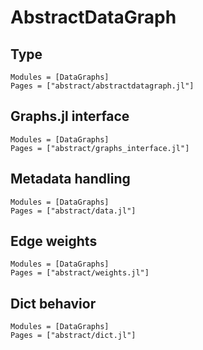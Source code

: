 # AbstractDataGraph

## Type

```@autodocs
Modules = [DataGraphs]
Pages = ["abstract/abstractdatagraph.jl"]
```

## Graphs.jl interface

```@autodocs
Modules = [DataGraphs]
Pages = ["abstract/graphs_interface.jl"]
```

## Metadata handling

```@autodocs
Modules = [DataGraphs]
Pages = ["abstract/data.jl"]
```

## Edge weights

```@autodocs
Modules = [DataGraphs]
Pages = ["abstract/weights.jl"]
```

## Dict behavior

```@autodocs
Modules = [DataGraphs]
Pages = ["abstract/dict.jl"]
```
